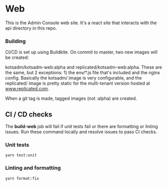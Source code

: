 # Web

This is the Admin Console web site. It's a react site that interacts with the api directory in this repo.

### Building

CI/CD is set up using Buildkite. On commit to master, two new images will be created:

kotsadm/kotsadm-web:alpha and replicated/kotsadm-web:alpha. These are the same, but 2 exceptions: 1) the env/*.js file that's included and the nginx config. Basically the kotsadm/ image is very configurable, and the replicated/ image is pretty static for the multi-tenant version hosted at www.replicated.com.

When a git tag is made, tagged images (not :alpha) are created.

## CI / CD checks

The **build-web** job will fail if unit tests fail or there are formatting or linting issues. Run these command locally and resolve issues to pass CI checks.

### Unit tests

```
yarn test:unit
```

### Linting and formatting

```
yarn format:fix
```

